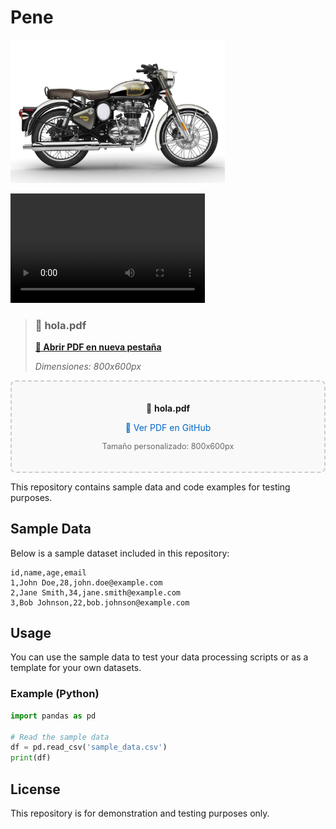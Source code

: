 # Pene

<img src="https://raw.githubusercontent.com/reiuoerw209/test/main/media_DeepMindOrganizer/10-royal-enfield-classic-chrome-500-gris-2017.jpg" alt="10-royal-enfield-classic-chrome-500-gris-2017.jpg" width="343" height="229" />

<video controls preload="metadata" data-media-id="193b90be-051a-44c6-80b5-1da00700d88d" data-github-url="https://raw.githubusercontent.com/reiuoerw209/test/main/media_DeepMindOrganizer/byron.mp4" width="311" height="175" style="max-width: 100%;" src="https://raw.githubusercontent.com/reiuoerw209/test/main/media_DeepMindOrganizer/byron.mp4"><source src="https://raw.githubusercontent.com/reiuoerw209/test/main/media_DeepMindOrganizer/byron.mp4" type="video/mp4" />Tu navegador no soporta el elemento video.</video>


> ### 📄 hola.pdf
> 
> **[📖 Abrir PDF en nueva pestaña](https://raw.githubusercontent.com/reiuoerw209/test/main/media_DeepMindOrganizer/hola.pdf)**
> 
> *Dimensiones: 800x600px*

<div data-media-id="b556bec2-2f7e-4a1d-acd0-4bc13c9acd92" data-github-url="https://raw.githubusercontent.com/reiuoerw209/test/main/media_DeepMindOrganizer/hola.pdf" data-pdf-width="800" data-pdf-height="600" style="border: 2px dashed #ccc; padding: 20px; text-align: center; border-radius: 8px; background: #f9f9f9;">
  <p>📄 <strong>hola.pdf</strong></p>
  <p><a href="https://raw.githubusercontent.com/reiuoerw209/test/main/media_DeepMindOrganizer/hola.pdf" target="_blank" rel="noopener noreferrer" style="color: #0066cc; text-decoration: none;">🔗 Ver PDF en GitHub</a></p>
  <p style="font-size: 0.9em; color: #666;">Tamaño personalizado: 800x600px</p>
</div>



This repository contains sample data and code examples for testing purposes.

## Sample Data

Below is a sample dataset included in this repository:

```csv
id,name,age,email
1,John Doe,28,john.doe@example.com
2,Jane Smith,34,jane.smith@example.com
3,Bob Johnson,22,bob.johnson@example.com
```

## Usage

You can use the sample data to test your data processing scripts or as a template for your own datasets.

### Example (Python)

```python
import pandas as pd

# Read the sample data
df = pd.read_csv('sample_data.csv')
print(df)
```

## License

This repository is for demonstration and testing purposes only.
